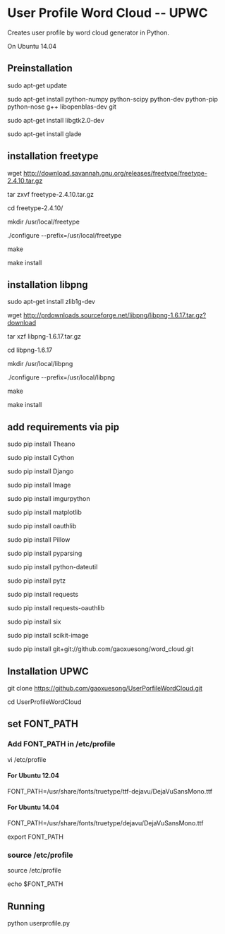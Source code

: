 User Profile Word Cloud -- UPWC
==========
Creates user profile by word cloud generator in Python.

On Ubuntu 14.04
## Preinstallation
sudo apt-get update

sudo apt-get install python-numpy python-scipy python-dev python-pip python-nose g++ libopenblas-dev git

sudo apt-get install libgtk2.0-dev

sudo apt-get install glade

## installation freetype
wget http://download.savannah.gnu.org/releases/freetype/freetype-2.4.10.tar.gz

tar zxvf freetype-2.4.10.tar.gz

cd freetype-2.4.10/

mkdir /usr/local/freetype

 ./configure --prefix=/usr/local/freetype
 
make 

make install

## installation libpng
sudo apt-get install zlib1g-dev

wget http://prdownloads.sourceforge.net/libpng/libpng-1.6.17.tar.gz?download

tar xzf libpng-1.6.17.tar.gz

cd libpng-1.6.17

mkdir /usr/local/libpng

./configure --prefix=/usr/local/libpng

make 

make install

## add requirements via pip
sudo pip install Theano

sudo pip install Cython

sudo pip install Django

sudo pip install Image

sudo pip install imgurpython

sudo pip install matplotlib

sudo pip install oauthlib

sudo pip install Pillow

sudo pip install pyparsing

sudo pip install python-dateutil

sudo pip install pytz

sudo pip install requests

sudo pip install requests-oauthlib

sudo pip install six

sudo pip install scikit-image


sudo pip install git+git://github.com/gaoxuesong/word_cloud.git

## Installation UPWC
git clone https://github.com/gaoxuesong/UserPorfileWordCloud.git 

cd UserProfileWordCloud

## set FONT_PATH
### Add FONT_PATH in /etc/profile
vi /etc/profile
#### For Ubuntu 12.04
FONT_PATH=/usr/share/fonts/truetype/ttf-dejavu/DejaVuSansMono.ttf

#### For Ubuntu 14.04
FONT_PATH=/usr/share/fonts/truetype/dejavu/DejaVuSansMono.ttf

export FONT_PATH

### source /etc/profile
source /etc/profile

echo $FONT_PATH

## Running
python userprofile.py

